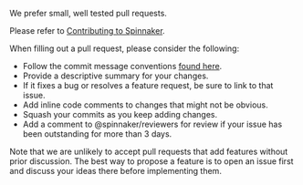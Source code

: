We prefer small, well tested pull requests.

Please refer to [Contributing to Spinnaker](https://spinnaker.io/community/contributing/).

When filling out a pull request, please consider the following:

* Follow the commit message conventions [found here](https://spinnaker.io/docs/community/contributing/code/submitting/).
* Provide a descriptive summary for your changes.
* If it fixes a bug or resolves a feature request, be sure to link to that issue.
* Add inline code comments to changes that might not be obvious.
* Squash your commits as you keep adding changes.
* Add a comment to @spinnaker/reviewers for review if your issue has been outstanding for more than 3 days.

Note that we are unlikely to accept pull requests that add features without prior discussion. The best way to propose a feature is to open an issue first and discuss your ideas there before implementing them.
